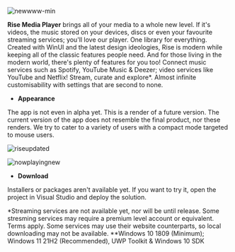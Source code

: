 ![newwww-min](https://user-images.githubusercontent.com/74561130/130691567-d7a0e4ab-6791-4e08-924a-89ff220e4e4d.png)

**Rise Media Player** brings all of your media to a whole new level. If it's videos, the music stored on your devices, discs or even your favourite streaming services; you'll love our player. One library for everything. Created with WinUI and the latest design ideologies, Rise is modern while keeping all of the classic features people need. And for those living in the modern world, there's plenty of features for you too! Connect music services such as Spotify, YouTube Music & Deezer; video services like YouTube and Netflix! Stream, curate and explore*. Almost infinite customisability with settings that are second to none.

- **Appearance**

The app is not even in alpha yet. This is a render of a future version. The current version of the app does not resemble the final product, nor these renders. We try to cater to a variety of users with a compact mode targeted to mouse users. 

![riseupdated](https://user-images.githubusercontent.com/74561130/130692327-6f3ce078-6501-4618-9ff6-d794d51b7873.png)

![nowplayingnew](https://user-images.githubusercontent.com/74561130/130692352-70afe938-2742-4b1a-93a9-5a5537bcaf38.png)

- **Download**

Installers or packages aren't available yet. If you want to try it, open the project in Visual Studio and deploy the solution.

\*Streaming services are not available yet, nor will be until release. Some stresming services may require a premium level account or equivalent. Terms apply. Some services may use their website counterparts, so local downloading may not be available.
\*\*Windows 10 1809 (Minimum); Windows 11 21H2 (Recommended), UWP Toolkit & Windows 10 SDK
